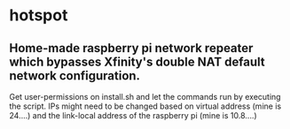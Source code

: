 # hotspot
## Home-made raspberry pi network repeater which bypasses Xfinity's double NAT default network configuration.
Get user-permissions on install.sh and let the commands run by executing the script. IPs might need to be changed based on virtual address (mine is 24....) and the link-local address of the raspberry pi (mine is 10.8....)
